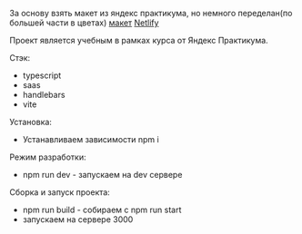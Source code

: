 За основу взять макет из яндекс практикума, но немного переделан(по большей части в цветах) 
[макет](https://www.figma.com/file/uoq5VyszUg8GMizJu7M5vy/Chat_external_link-(Copy)?type=design&node-id=1-515&mode=design&t=Bqps3lqNPZ55Ff9I-0)
[Netlify](https://super-puffpuff-58701a.netlify.app)

Проект является учебным в рамках курса от Яндекс Практикума. 

Стэк:
- typescript
- saas
- handlebars
- vite

Установка:
- Устанавливаем зависимости npm i

Режим разработки:
- npm run dev - запускаем на dev сервере

Сборка и запуск проекта: 
- npm run build - собираем с npm run start 
- запускаем на сервере 3000